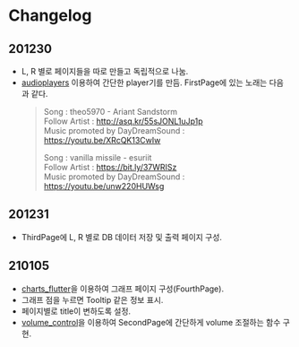 # Changelog

## 201230
- L, R 별로 페이지들을 따로 만들고 독립적으로 나눔.
- [audioplayers](https://pub.dev/packages/audioplayers) 이용하여 간단한 player기를 만듬. FirstPage에 있는 노래는 다음과 같다.
    > Song : theo5970 - Ariant Sandstorm<br>
    > Follow Artist : http://asq.kr/55sJONL1uJp1p<br>
    > Music promoted by DayDreamSound : https://youtu.be/XRcQK13CwIw
    >
    > Song : vanilla missile - esuriit<br>
    > Follow Artist : https://bit.ly/37WRISz<br>
    > Music promoted by DayDreamSound : https://youtu.be/unw220HUWsg

## 201231
- ThirdPage에 L, R 별로 DB 데이터 저장 및 출력 페이지 구성.

## 210105
- [charts_flutter](https://pub.dev/packages/charts_flutter)을 이용하여 그래프 페이지 구성(FourthPage).
- 그래프 점을 누르면 Tooltip 같은 정보 표시.
- 페이지별로 title이 변하도록 설정.
- [volume_control](https://pub.dev/packages/volume_control)을 이용하여 SecondPage에 간단하게 volume 조절하는 함수 구현.